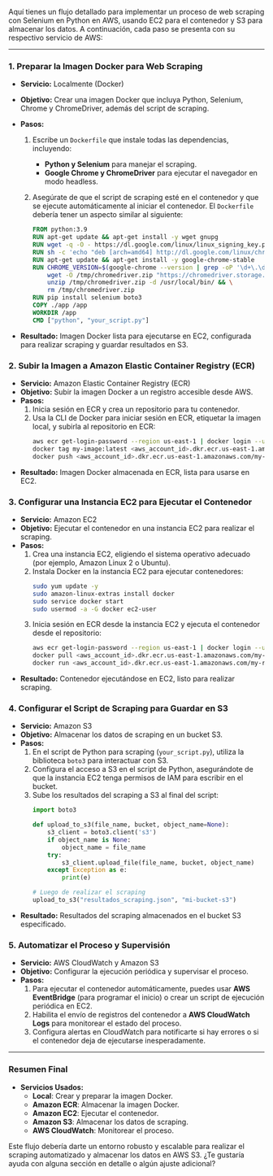 Aquí tienes un flujo detallado para implementar un proceso de web scraping con Selenium en Python en AWS, usando EC2 para el contenedor y S3 para almacenar los datos. A continuación, cada paso se presenta con su respectivo servicio de AWS:

---

### **1. Preparar la Imagen Docker para Web Scraping**
   - **Servicio:** Localmente (Docker)
   - **Objetivo:** Crear una imagen Docker que incluya Python, Selenium, Chrome y ChromeDriver, además del script de scraping.
   - **Pasos:**
     1. Escribe un `Dockerfile` que instale todas las dependencias, incluyendo:
         - **Python y Selenium** para manejar el scraping.
         - **Google Chrome y ChromeDriver** para ejecutar el navegador en modo headless.
     2. Asegúrate de que el script de scraping esté en el contenedor y que se ejecute automáticamente al iniciar el contenedor. El `Dockerfile` debería tener un aspecto similar al siguiente:

         ```Dockerfile
         FROM python:3.9
         RUN apt-get update && apt-get install -y wget gnupg
         RUN wget -q -O - https://dl.google.com/linux/linux_signing_key.pub | apt-key add -
         RUN sh -c 'echo "deb [arch=amd64] http://dl.google.com/linux/chrome/deb/ stable main" >> /etc/apt/sources.list.d/google-chrome.list'
         RUN apt-get update && apt-get install -y google-chrome-stable
         RUN CHROME_VERSION=$(google-chrome --version | grep -oP '\d+\.\d+\.\d+') && \
             wget -O /tmp/chromedriver.zip "https://chromedriver.storage.googleapis.com/$CHROME_VERSION/chromedriver_linux64.zip" && \
             unzip /tmp/chromedriver.zip -d /usr/local/bin/ && \
             rm /tmp/chromedriver.zip
         RUN pip install selenium boto3
         COPY ./app /app
         WORKDIR /app
         CMD ["python", "your_script.py"]
         ```

   - **Resultado:** Imagen Docker lista para ejecutarse en EC2, configurada para realizar scraping y guardar resultados en S3.

### **2. Subir la Imagen a Amazon Elastic Container Registry (ECR)**
   - **Servicio:** Amazon Elastic Container Registry (ECR)
   - **Objetivo:** Subir la imagen Docker a un registro accesible desde AWS.
   - **Pasos:**
     1. Inicia sesión en ECR y crea un repositorio para tu contenedor.
     2. Usa la CLI de Docker para iniciar sesión en ECR, etiquetar la imagen local, y subirla al repositorio en ECR:
        ```bash
        aws ecr get-login-password --region us-east-1 | docker login --username AWS --password-stdin <aws_account_id>.dkr.ecr.us-east-1.amazonaws.com
        docker tag my-image:latest <aws_account_id>.dkr.ecr.us-east-1.amazonaws.com/my-repository:latest
        docker push <aws_account_id>.dkr.ecr.us-east-1.amazonaws.com/my-repository:latest
        ```
   - **Resultado:** Imagen Docker almacenada en ECR, lista para usarse en EC2.

### **3. Configurar una Instancia EC2 para Ejecutar el Contenedor**
   - **Servicio:** Amazon EC2
   - **Objetivo:** Ejecutar el contenedor en una instancia EC2 para realizar el scraping.
   - **Pasos:**
     1. Crea una instancia EC2, eligiendo el sistema operativo adecuado (por ejemplo, Amazon Linux 2 o Ubuntu).
     2. Instala Docker en la instancia EC2 para ejecutar contenedores:
        ```bash
        sudo yum update -y
        sudo amazon-linux-extras install docker
        sudo service docker start
        sudo usermod -a -G docker ec2-user
        ```
     3. Inicia sesión en ECR desde la instancia EC2 y ejecuta el contenedor desde el repositorio:
        ```bash
        aws ecr get-login-password --region us-east-1 | docker login --username AWS --password-stdin <aws_account_id>.dkr.ecr.us-east-1.amazonaws.com
        docker pull <aws_account_id>.dkr.ecr.us-east-1.amazonaws.com/my-repository:latest
        docker run <aws_account_id>.dkr.ecr.us-east-1.amazonaws.com/my-repository:latest
        ```
   - **Resultado:** Contenedor ejecutándose en EC2, listo para realizar scraping.

### **4. Configurar el Script de Scraping para Guardar en S3**
   - **Servicio:** Amazon S3
   - **Objetivo:** Almacenar los datos de scraping en un bucket S3.
   - **Pasos:**
     1. En el script de Python para scraping (`your_script.py`), utiliza la biblioteca `boto3` para interactuar con S3.
     2. Configura el acceso a S3 en el script de Python, asegurándote de que la instancia EC2 tenga permisos de IAM para escribir en el bucket.
     3. Sube los resultados del scraping a S3 al final del script:
        ```python
        import boto3

        def upload_to_s3(file_name, bucket, object_name=None):
            s3_client = boto3.client('s3')
            if object_name is None:
                object_name = file_name
            try:
                s3_client.upload_file(file_name, bucket, object_name)
            except Exception as e:
                print(e)
        
        # Luego de realizar el scraping
        upload_to_s3("resultados_scraping.json", "mi-bucket-s3")
        ```
   - **Resultado:** Resultados del scraping almacenados en el bucket S3 especificado.

### **5. Automatizar el Proceso y Supervisión**
   - **Servicio:** AWS CloudWatch y Amazon S3
   - **Objetivo:** Configurar la ejecución periódica y supervisar el proceso.
   - **Pasos:**
     1. Para ejecutar el contenedor automáticamente, puedes usar **AWS EventBridge** (para programar el inicio) o crear un script de ejecución periódica en EC2.
     2. Habilita el envío de registros del contenedor a **AWS CloudWatch Logs** para monitorear el estado del proceso.
     3. Configura alertas en CloudWatch para notificarte si hay errores o si el contenedor deja de ejecutarse inesperadamente.

---

### **Resumen Final**
   - **Servicios Usados:**
     - **Local**: Crear y preparar la imagen Docker.
     - **Amazon ECR**: Almacenar la imagen Docker.
     - **Amazon EC2**: Ejecutar el contenedor.
     - **Amazon S3**: Almacenar los datos de scraping.
     - **AWS CloudWatch**: Monitorear el proceso.

Este flujo debería darte un entorno robusto y escalable para realizar el scraping automatizado y almacenar los datos en AWS S3. ¿Te gustaría ayuda con alguna sección en detalle o algún ajuste adicional?
